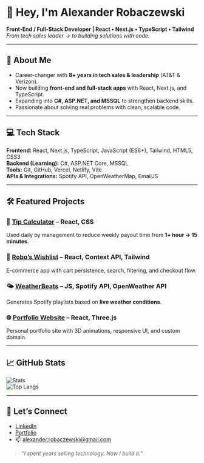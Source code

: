 # 👋 Hey, I'm Alexander Robaczewski  

**Front-End / Full-Stack Developer | React • Next.js • TypeScript • Tailwind**  
*From tech sales leader → to building solutions with code.*  

---

## 🚀 About Me
- Career-changer with **8+ years in tech sales & leadership** (AT&T & Verizon).  
- Now building **front-end and full-stack apps** with React, Next.js, and TypeScript.  
- Expanding into **C#, ASP.NET, and MSSQL** to strengthen backend skills.  
- Passionate about solving real problems with clean, scalable code.  

---

## 💻 Tech Stack
**Frontend:** React, Next.js, TypeScript, JavaScript (ES6+), Tailwind, HTML5, CSS3  
**Backend (Learning):** C#, ASP.NET Core, MSSQL  
**Tools:** Git, GitHub, Vercel, Netlify, Vite  
**APIs & Integrations:** Spotify API, OpenWeatherMap, EmailJS  

---

## 🛠️ Featured Projects
### 🧮 [Tip Calculator](https://ayrtips.netlify.app/) – React, CSS  
Used daily by management to reduce weekly payout time from **1+ hour → 15 minutes**.  

### 🛒 [Robo’s Wishlist](https://roboswishlist.netlify.app/) – React, Context API, Tailwind  
E-commerce app with cart persistence, search, filtering, and checkout flow.  

### 🌤️ [WeatherBeats](https://weatherbeatz.netlify.app/) – JS, Spotify API, OpenWeather API  
Generates Spotify playlists based on **live weather conditions**.  

### 🌐 [Portfolio Website](https://alexrobo.dev/) – React, Three.js  
Personal portfolio site with 3D animations, responsive UI, and custom domain.  

---

## 📈 GitHub Stats
![Stats](https://github-readme-stats.vercel.app/api?username=Arobaczewski&show_icons=true&theme=dark)  
![Top Langs](https://github-readme-stats.vercel.app/api/top-langs/?username=Arobaczewski&layout=compact&theme=dark)  

---

## 🌟 Let’s Connect
- [LinkedIn](https://www.linkedin.com/in/alexander-robaczewski/)  
- [Portfolio](https://alexrobo.dev/)  
- 📫 alexander.robaczewski@gmail.com  

> *“I spent years selling technology. Now I build it.”*
